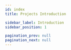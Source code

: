 ```yaml
---
id: index
title: Projects Introduction

sidebar_label: Introduction
sidebar_position: 1

pagination_prev: null
pagination_next: null
---
```

